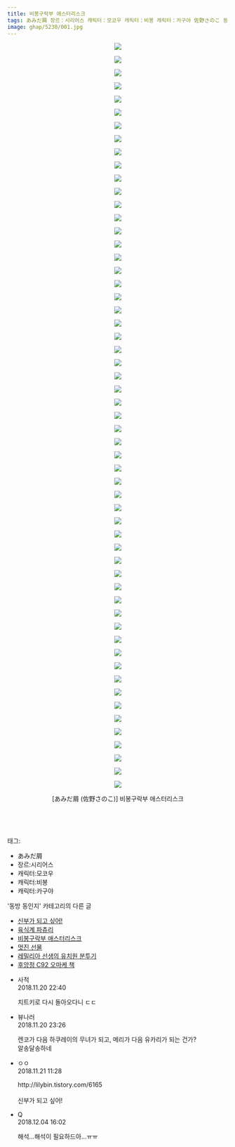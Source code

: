 ```yaml
---
title: 비봉구락부 애스터리스크
tags: あみだ屑 장르：시리어스 캐릭터：모코우 캐릭터：비봉 캐릭터：카구야 佐野さのこ 동방_동인지
image: ghap/5230/001.jpg
---
```

<div class="article">
<p style="text-align: center; clear: none; float: none;"><img src="{{ site.nasurl }}/ghap/5230/001.jpg"/></p>
<p style="text-align: center; clear: none; float: none;"><img src="{{ site.nasurl }}/ghap/5230/002.jpg"/></p>
<p style="text-align: center; clear: none; float: none;"><img src="{{ site.nasurl }}/ghap/5230/003.jpg"/></p>
<p style="text-align: center; clear: none; float: none;"><img src="{{ site.nasurl }}/ghap/5230/004.jpg"/></p>
<p style="text-align: center; clear: none; float: none;"><img src="{{ site.nasurl }}/ghap/5230/005.jpg"/></p>
<p style="text-align: center; clear: none; float: none;"><img src="{{ site.nasurl }}/ghap/5230/006.jpg"/></p>
<p style="text-align: center; clear: none; float: none;"><img src="{{ site.nasurl }}/ghap/5230/007.jpg"/></p>
<p style="text-align: center; clear: none; float: none;"><img src="{{ site.nasurl }}/ghap/5230/008.jpg"/></p>
<p style="text-align: center; clear: none; float: none;"><img src="{{ site.nasurl }}/ghap/5230/009.jpg"/></p>
<p style="text-align: center; clear: none; float: none;"><img src="{{ site.nasurl }}/ghap/5230/010.jpg"/></p>
<p style="text-align: center; clear: none; float: none;"><img src="{{ site.nasurl }}/ghap/5230/011.jpg"/></p>
<p style="text-align: center; clear: none; float: none;"><img src="{{ site.nasurl }}/ghap/5230/012.jpg"/></p>
<p style="text-align: center; clear: none; float: none;"><img src="{{ site.nasurl }}/ghap/5230/013.jpg"/></p>
<p style="text-align: center; clear: none; float: none;"><img src="{{ site.nasurl }}/ghap/5230/014.jpg"/></p>
<p style="text-align: center; clear: none; float: none;"><img src="{{ site.nasurl }}/ghap/5230/015.jpg"/></p>
<p style="text-align: center; clear: none; float: none;"><img src="{{ site.nasurl }}/ghap/5230/016.jpg"/></p>
<p style="text-align: center; clear: none; float: none;"><img src="{{ site.nasurl }}/ghap/5230/017.jpg"/></p>
<p style="text-align: center; clear: none; float: none;"><img src="{{ site.nasurl }}/ghap/5230/018.jpg"/></p>
<p style="text-align: center; clear: none; float: none;"><img src="{{ site.nasurl }}/ghap/5230/019.jpg"/></p>
<p style="text-align: center; clear: none; float: none;"><img src="{{ site.nasurl }}/ghap/5230/020.jpg"/></p>
<p style="text-align: center; clear: none; float: none;"><img src="{{ site.nasurl }}/ghap/5230/021.jpg"/></p>
<p style="text-align: center; clear: none; float: none;"><img src="{{ site.nasurl }}/ghap/5230/022.jpg"/></p>
<p style="text-align: center; clear: none; float: none;"><img src="{{ site.nasurl }}/ghap/5230/023.jpg"/></p>
<p style="text-align: center; clear: none; float: none;"><img src="{{ site.nasurl }}/ghap/5230/024.jpg"/></p>
<p style="text-align: center; clear: none; float: none;"><img src="{{ site.nasurl }}/ghap/5230/025.jpg"/></p>
<p style="text-align: center; clear: none; float: none;"><img src="{{ site.nasurl }}/ghap/5230/026.jpg"/></p>
<p style="text-align: center; clear: none; float: none;"><img src="{{ site.nasurl }}/ghap/5230/027.jpg"/></p>
<p style="text-align: center; clear: none; float: none;"><img src="{{ site.nasurl }}/ghap/5230/028.jpg"/></p>
<p style="text-align: center; clear: none; float: none;"><img src="{{ site.nasurl }}/ghap/5230/029.jpg"/></p>
<p style="text-align: center; clear: none; float: none;"><img src="{{ site.nasurl }}/ghap/5230/030.jpg"/></p>
<p style="text-align: center; clear: none; float: none;"><img src="{{ site.nasurl }}/ghap/5230/031.jpg"/></p>
<p style="text-align: center; clear: none; float: none;"><img src="{{ site.nasurl }}/ghap/5230/032.jpg"/></p>
<p style="text-align: center; clear: none; float: none;"><img src="{{ site.nasurl }}/ghap/5230/033.jpg"/></p>
<p style="text-align: center; clear: none; float: none;"><img src="{{ site.nasurl }}/ghap/5230/034.jpg"/></p>
<p style="text-align: center; clear: none; float: none;"><img src="{{ site.nasurl }}/ghap/5230/035.jpg"/></p>
<p style="text-align: center; clear: none; float: none;"><img src="{{ site.nasurl }}/ghap/5230/036.jpg"/></p>
<p style="text-align: center; clear: none; float: none;"><img src="{{ site.nasurl }}/ghap/5230/037.jpg"/></p>
<p style="text-align: center; clear: none; float: none;"><img src="{{ site.nasurl }}/ghap/5230/038.jpg"/></p>
<p style="text-align: center; clear: none; float: none;"><img src="{{ site.nasurl }}/ghap/5230/039.jpg"/></p>
<p style="text-align: center; clear: none; float: none;"><img src="{{ site.nasurl }}/ghap/5230/040.jpg"/></p>
<p style="text-align: center; clear: none; float: none;"><img src="{{ site.nasurl }}/ghap/5230/041.jpg"/></p>
<p style="text-align: center; clear: none; float: none;"><img src="{{ site.nasurl }}/ghap/5230/042.jpg"/></p>
<p style="text-align: center; clear: none; float: none;"><img src="{{ site.nasurl }}/ghap/5230/043.jpg"/></p>
<p style="text-align: center; clear: none; float: none;"><img src="{{ site.nasurl }}/ghap/5230/044.jpg"/></p>
<p style="text-align: center; clear: none; float: none;"><img src="{{ site.nasurl }}/ghap/5230/045.jpg"/></p>
<p style="text-align: center; clear: none; float: none;"><img src="{{ site.nasurl }}/ghap/5230/046.jpg"/></p>
<p style="text-align: center; clear: none; float: none;"><img src="{{ site.nasurl }}/ghap/5230/047.jpg"/></p>
<p style="text-align: center; clear: none; float: none;"><img src="{{ site.nasurl }}/ghap/5230/048.jpg"/></p>
<p style="text-align: center; clear: none; float: none;"><img src="{{ site.nasurl }}/ghap/5230/049.jpg"/></p>
<p style="text-align: center; clear: none; float: none;"><img src="{{ site.nasurl }}/ghap/5230/050.jpg"/></p>
<p style="text-align: center; clear: none; float: none;"><img src="{{ site.nasurl }}/ghap/5230/051.jpg"/></p>
<p style="text-align: center; clear: none; float: none;"><img src="{{ site.nasurl }}/ghap/5230/052.jpg"/></p>
<p style="text-align: center; clear: none; float: none;"><img src="{{ site.nasurl }}/ghap/5230/053.jpg"/></p>
<p style="text-align: center; clear: none; float: none;"><img src="{{ site.nasurl }}/ghap/5230/054.jpg"/></p>
<p style="text-align: center; clear: none; float: none;"><img src="{{ site.nasurl }}/ghap/5230/055.jpg"/></p>
<p style="text-align: center; clear: none; float: none;"><img src="{{ site.nasurl }}/ghap/5230/056.jpg"/></p>
<p style="text-align: center; clear: none; float: none;"><img src="{{ site.nasurl }}/ghap/5230/057.jpg"/></p>
<p style="text-align: center; clear: none; float: none;">[あみだ屑 (佐野さのこ)] 비봉구락부 애스터리스크</p>
<p style="text-align: center; clear: none; float: none;"><br/></p>
<p><br/></p>
</div><div class="tagTrail">
<p>태그: </p>
<ul>
<li>あみだ屑</li>
<li>장르:시리어스</li>
<li>캐릭터:모코우</li>
<li>캐릭터:비봉</li>
<li>캐릭터:카구야</li>
</ul>
</div><div class="another">
<p>'동방 동인지' 카테고리의 다른 글</p>
<ul>
<li><a href="/2018-11-23-ghap_5240">신부가 되고 싶어!</a></li>
<li><a href="/2018-11-22-ghap_5239">육식계 파츄리</a></li>
<li><a href="/2018-11-20-ghap_5230">비봉구락부 애스터리스크</a></li>
<li><a href="/2018-11-20-ghap_5221">멋진 선물</a></li>
<li><a href="/2018-11-19-ghap_5210">레밀리아 선생의 유치원 분투기</a></li>
<li><a href="/2018-11-18-ghap_5203">후앙정 C92 오마케 책</a></li>
</ul>
</div><div class="cb_module cb_fluid">
<div class="cb_wrt cb_profile">
<div class="comment">
<ul>
<li class="cb_thumb_off" id="comment15375954">
<div class="cb_comment_area">
<div class="cb_info_area">
<div class="cb_section">
<span class="cb_nick_name">사적</span>
</div>
<div class="cb_section">
<span class="cb_date">2018.11.20 22:40 </span>
</div>
</div>
<div class="cb_dsc_comment">
<p class="cb_dsc">
											치트키로 다시 돌아오다니 ㄷㄷ
										</p>
</div>
</div></li>
<li class="cb_thumb_off" id="comment15375982">
<div class="cb_comment_area">
<div class="cb_info_area">
<div class="cb_section">
<span class="cb_nick_name">뷰나러</span>
</div>
<div class="cb_section">
<span class="cb_date">2018.11.20 23:26 </span>
</div>
</div>
<div class="cb_dsc_comment">
<p class="cb_dsc">
											렌코가 다음 하쿠레이의 무녀가 되고, 메리가 다음 유카리가 되는 건가? <br/>
알송달송하네
										</p>
</div>
</div></li>
<li class="cb_thumb_off" id="comment15376198">
<div class="cb_comment_area">
<div class="cb_info_area">
<div class="cb_section">
<span class="cb_nick_name">ㅇㅇ</span>
</div>
<div class="cb_section">
<span class="cb_date">2018.11.21 11:28 </span>
</div>
</div>
<div class="cb_dsc_comment">
<p class="cb_dsc">
											http://lilybin.tistory.com/6165<br/>
<br/>
신부가 되고 싶어! 
										</p>
</div>
</div></li>
<li class="cb_thumb_off" id="comment15382303">
<div class="cb_comment_area">
<div class="cb_info_area">
<div class="cb_section">
<span class="cb_nick_name">Q</span>
</div>
<div class="cb_section">
<span class="cb_date">2018.12.04 16:02 </span>
</div>
</div>
<div class="cb_dsc_comment">
<p class="cb_dsc">
											해석...해석이 필요하드아...ㅠㅠ
										</p>
</div>
</div></li>
</ul>
</div>
</div><!-- commentList close -->
</div>